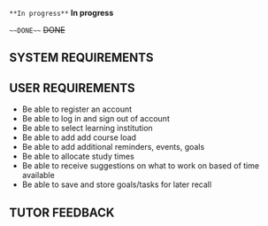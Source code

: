 `**In progress**` **In progress**

`~~DONE~~` ~~DONE~~

## SYSTEM REQUIREMENTS


## USER REQUIREMENTS
- Be able to register an account
- Be able to log in and sign out of account
- Be able to select learning institution
- Be able to add add course load
- Be able to add additional reminders, events, goals
- Be able to allocate study times
- Be able to receive suggestions on what to work on based of time available
- Be able to save and store goals/tasks for later recall


## TUTOR FEEDBACK
